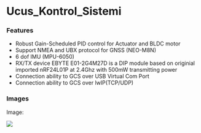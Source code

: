 # Ucus_Kontrol_Sistemi



### Features
- Robust Gain-Scheduled PID control for Actuator and BLDC motor
- Support NMEA and UBX protocol for GNSS (NEO-M8N)
- 6 dof IMU (MPU-6050)
- RX/TX device EBYTE E01-2G4M27D is a DIP module based on originial imported nRF24L01P at 2.4Ghz with 500mW transmitting power
- Connection ability to GCS over USB Virtual Com Port
- Connection ability to GCS over lwIP(TCP/UDP)

### Images

Image:

![](https://pandao.github.io/editor.md/examples/images/4.jpg)
